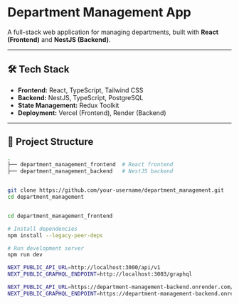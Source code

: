 # Department Management App

A full-stack web application for managing departments, built with **React (Frontend)** and **NestJS (Backend)**.

---

## 🛠️ Tech Stack

- **Frontend:** React, TypeScript, Tailwind CSS
- **Backend:** NestJS, TypeScript, PostgreSQL
- **State Management:** Redux Toolkit
- **Deployment:** Vercel (Frontend), Render (Backend)

---

## 📁 Project Structure

```bash
.
├── department_management_frontend  # React frontend
├── department_management_backend   # NestJS backend


git clone https://github.com/your-username/department_management.git
cd department_management


cd department_management_frontend

# Install dependencies
npm install --legacy-peer-deps

# Run development server
npm run dev

NEXT_PUBLIC_API_URL=http://localhost:3000/api/v1
NEXT_PUBLIC_GRAPHQL_ENDPOINT=http://localhost:3003/graphql

NEXT_PUBLIC_API_URL=https://department-management-backend.onrender.com/api/v1
NEXT_PUBLIC_GRAPHQL_ENDPOINT=https://department-management-backend.onrender.com/graphql